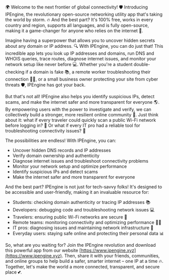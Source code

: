 🌍 Welcome to the next frontier of global connectivity! 🛡️ Introducing IPEngine, the revolutionary open-source networking utility app that's taking the world by storm. 🔥 And the best part? It's 100% free, works in every country and region, supports all languages, and is fully open-source, making it a game-changer for anyone who relies on the internet 📡.

Imagine having a superpower that allows you to uncover hidden secrets about any domain or IP address. 🔍 With IPEngine, you can do just that! This incredible app lets you look up IP addresses and domains, run DNS and WHOIS queries, trace routes, diagnose internet issues, and monitor your network setup like never before 💻. Whether you're a student double-checking if a domain is fake 📚, a remote worker troubleshooting their connection 🏃‍♀️, or a small business owner protecting your site from cyber threats 🛡️, IPEngine has got your back.

But that's not all! IPEngine also helps you identify suspicious IPs, detect scams, and make the internet safer and more transparent for everyone 🌎. By empowering users with the power to investigate and verify, we can collectively build a stronger, more resilient online community 💪. Just think about it: what if every traveler could quickly scan a public Wi-Fi network before logging in? 🛫️ Or what if every IT pro had a reliable tool for troubleshooting connectivity issues? 🔧

The possibilities are endless! With IPEngine, you can:

* Uncover hidden DNS records and IP addresses
* Verify domain ownership and authenticity
* Diagnose internet issues and troubleshoot connectivity problems
* Monitor your network setup and optimize performance
* Identify suspicious IPs and detect scams
* Make the internet safer and more transparent for everyone

And the best part? IPEngine is not just for tech-savvy folks! It's designed to be accessible and user-friendly, making it an invaluable resource for:

* Students: checking domain authenticity or tracing IP addresses 📚
* Developers: debugging code and troubleshooting network issues 💻
* Travelers: ensuring public Wi-Fi networks are secure 🛫️
* Remote teams: monitoring connectivity and optimizing performance 🏃‍♀️
* IT pros: diagnosing issues and maintaining network infrastructure 🔧
* Everyday users: staying safe online and protecting their personal data 📊

So, what are you waiting for? Join the IPEngine revolution and download this powerful app from our website [https://www.ipengine.xyz](https://www.ipengine.xyz). Then, share it with your friends, communities, and online groups to help build a safer, smarter internet – one IP at a time 🔥. Together, let's make the world a more connected, transparent, and secure place 💕.